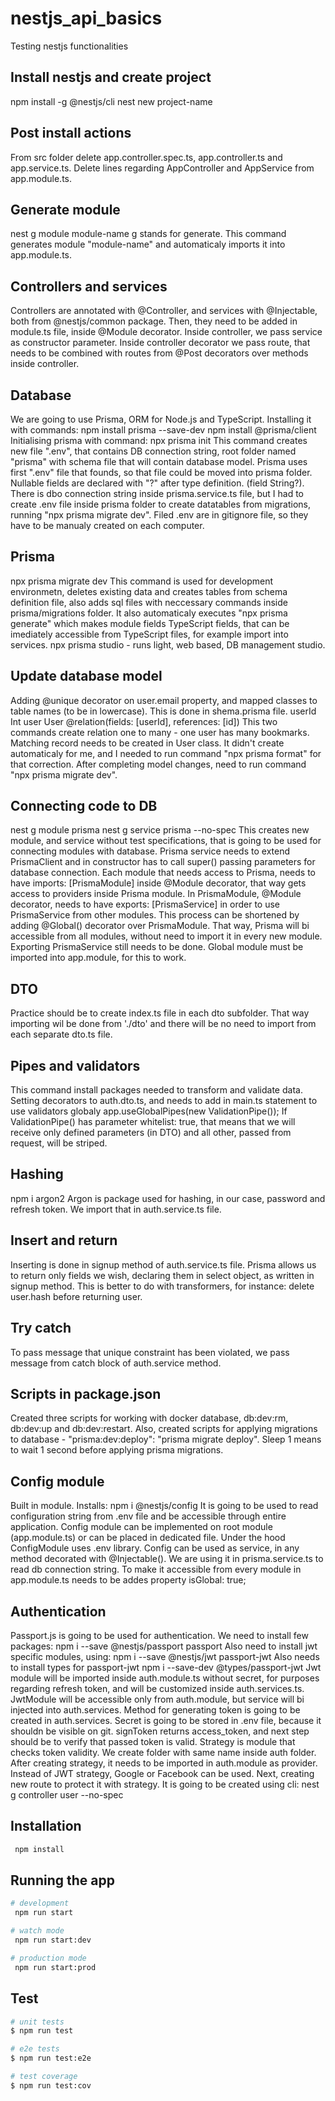# nestjs_api_basics

Testing nestjs functionalities

## Install nestjs and create project

npm install -g @nestjs/cli
nest new project-name

## Post install actions

From src folder delete app.controller.spec.ts, app.controller.ts and app.service.ts.
Delete lines regarding AppController and AppService from app.module.ts.

## Generate module

nest g module module-name
g stands for generate. This command generates module "module-name" and automaticaly imports it into app.module.ts.

## Controllers and services

Controllers are annotated with @Controller, and services with @Injectable, both from @nestjs/common package. Then, they need to be added in module.ts file, inside @Module decorator.
Inside controller, we pass service as constructor parameter. Inside controller decorator we pass route, that needs to be combined with routes from @Post decorators over methods inside controller.

## Database

We are going to use Prisma, ORM for Node.js and TypeScript. Installing it with commands:
npm install prisma --save-dev
npm install @prisma/client
Initialising prisma with command:
npx prisma init
This command creates new file ".env", that contains DB connection string, root folder named "prisma" with schema file that will contain database model. Prisma uses first ".env" file that founds, so that file could be moved into prisma folder.
Nullable fields are declared with "?" after type definition. (field String?).
There is dbo connection string inside prisma.service.ts file, but I had to create .env file inside prisma folder to create datatables from migrations, running "npx prisma migrate dev". Filed .env are in gitignore file, so they have to be manualy created on each computer.

## Prisma

npx prisma migrate dev
This command is used for development environmetn, deletes existing data and creates tables from schema definition file, also adds sql files with neccessary commands inside prisma/migrations folder. It also automaticaly executes "npx prisma generate" which makes module fields TypeScript fields, that can be imediately accessible from TypeScript files, for example import into services.
npx prisma studio - runs light, web based, DB management studio.

## Update database model

Adding @unique decorator on user.email property, and mapped classes to table names (to be in lowercase). This is done in shema.prisma file.
userId Int
user User @relation(fields: [userId], references: [id])
This two commands create relation one to many - one user has many bookmarks. Matching record needs to be created in User class. It didn't create automaticaly for me, and I needed to run command "npx prisma format" for that correction.
After completing model changes, need to run command "npx prisma migrate dev".

## Connecting code to DB

nest g module prisma
nest g service prisma --no-spec
This creates new module, and service without test specifications, that is going to be used for connecting modules with database.
Prisma service needs to extend PrismaClient and in constructor has to call super() passing parameters for database connection.
Each module that needs access to Prisma, needs to have imports: [PrismaModule] inside @Module decorator, that way gets access to providers inside Prisma module. In PrismaModule, @Module decorator, needs to have exports: [PrismaService] in order to use PrismaService from other modules. This process can be shortened by adding @Global() decorator over PrismaModule. That way, Prisma will bi accessible from all modules, without need to import it in every new module. Exporting PrismaService still needs to be done.
Global module must be imported into app.module, for this to work.

## DTO

Practice should be to create index.ts file in each dto subfolder. That way importing wil be done from './dto' and there will be no need to import from each separate dto.ts file.

## Pipes and validators

This command install packages needed to transform and validate data. Setting decorators to auth.dto.ts, and needs to add in main.ts statement to use validators globaly app.useGlobalPipes(new ValidationPipe()); If ValidationPipe() has parameter whitelist: true, that means that we will receive only defined parameters (in DTO) and all other, passed from request, will be striped.

## Hashing

npm i argon2
Argon is package used for hashing, in our case, password and refresh token. We import that in auth.service.ts file.

## Insert and return

Inserting is done in signup method of auth.service.ts file. Prisma allows us to return only fields we wish, declaring them in select object, as written in signup method. This is better to do with transformers, for instance: delete user.hash before returning user.

## Try catch

To pass message that unique constraint has been violated, we pass message from catch block of auth.service method.

## Scripts in package.json

Created three scripts for working with docker database, db:dev:rm, db:dev:up and db:dev:restart.
Also, created scripts for applying migrations to database - "prisma:dev:deploy": "prisma migrate deploy". Sleep 1 means to wait 1 second before applying prisma migrations.

## Config module

Built in module. Installs: npm i @nestjs/config
It is going to be used to read configuration string from .env file and be accessible through entire application. Config module can be implemented on root module (app.module.ts) or can be placed in dedicated file. Under the hood ConfigModule uses .env library. Config can be used as service, in any method decorated with @Injectable(). We are using it in prisma.service.ts to read db connection string. To make it accessible from every module in app.module.ts needs to be addes property isGlobal: true;

## Authentication

Passport.js is going to be used for authentication. We need to install few packages:
npm i --save @nestjs/passport passport
Also need to install jwt specific modules, using:
npm i --save @nestjs/jwt passport-jwt
Also needs to install types for passport-jwt
npm i --save-dev @types/passport-jwt
Jwt module will be imported inside auth.module.ts without secret, for purposes regarding refresh token, and will be customized inside auth.services.ts. JwtModule will be accessible only from auth.module, but service will bi injected into auth.services.
Method for generating token is going to be created in auth.services. Secret is going to be stored in .env file, because it shouldn be visible on git. signToken returns access_token, and next step should be to verify that passed token is valid.
Strategy is module that checks token validity. We create folder with same name inside auth folder. After creating strategy, it needs to be imported in auth.module as provider. Instead of JWT strategy, Google or Facebook can be used.
Next, creating new route to protect it with strategy. It is going to be created using cli: nest g controller user --no-spec

## Installation

```bash
 npm install
```

## Running the app

```bash
# development
 npm run start

# watch mode
 npm run start:dev

# production mode
 npm run start:prod
```

## Test

```bash
# unit tests
$ npm run test

# e2e tests
$ npm run test:e2e

# test coverage
$ npm run test:cov
```
